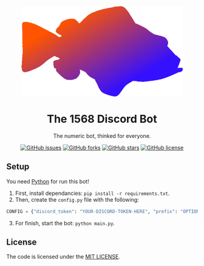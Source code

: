 <div align="center">
<img src="./logo.png">
<h1>The 1568 Discord Bot</h1>
<p>The numeric bot, thinked for everyone.</p>
<div>
<a href="https://github.com/Stilic/1568bot/issues"><img alt="GitHub issues" src="https://img.shields.io/github/issues/Stilic/1568bot"></a>
<a href="https://github.com/Stilic/1568bot/network"><img alt="GitHub forks" src="https://img.shields.io/github/forks/Stilic/1568bot"></a>
<a href="https://github.com/Stilic/1568bot/stargazers"><img alt="GitHub stars" src="https://img.shields.io/github/stars/Stilic/1568bot"></a>
<a href="https://github.com/Stilic/1568bot/blob/main/LICENSE"><img alt="GitHub license" src="https://img.shields.io/github/license/Stilic/1568bot"></a>
</div>
</div>

## Setup
You need [Python](https://python.org) for run this bot!

1. First, install dependancies: `pip install -r requirements.txt`.
2. Then, create the `config.py` file with the following:
```py
CONFIG = {"discord_token": "YOUR-DISCORD-TOKEN-HERE", "prefix": "OPTIONNAL, DEFAULT IS 'se!'"}
```
3. For finish, start the bot: `python main.py`.

## License
The code is licensed under the [MIT LICENSE](LICENSE).